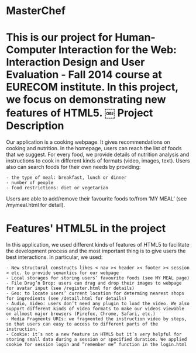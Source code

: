 # MasterChef

This is our project for **Human-Computer Interaction for the Web: Interaction Design and User Evaluation - Fall 2014** course at EURECOM institute. In this project, we focus on demonstrating new features of HTML5. 
￼ 
Project Description
======
Our application is a cooking webpage. It gives recommendations on cooking and nutrition. In the homepage, users can reach the list of foods that we suggest. For every food, we provide details of nutrition analysis and instructions to cook in different kinds of formats (video, images, text). Users also can search foods for their own needs by providing:

	- the type of meal: breakfast, lunch or dinner
	- number of people
	- food restrictions: diet or vegetarian
Users are able to add/remove their favourite foods to/from ’MY MEAL’ (see /mymeal.html for detail).


Features' HTML5L in the project
======
In this application, we used different kinds of features of HTML5 to facilitate the development process and the most important thing is to give users the best interactions. In particular, we used:

	- New structural constructs likes < nav >< header >< footer >< session > etc. to provide semantics for our webpage
	- Local storages for storing users’ favourite foods (see MY MEAL page)
	- File Drag’n Drop: users can drag and drop their images to webpage for avatar input (see /register.html for details)
	- Geo: to locate users’ current location for determing nearest shops for ingredients (see /detail.html for details)
	- Audio, Video: users don’t need any plugin to load the video. We also support different kinds of video formats to make our videos viewable on allmost major browsers (Firefox, Chrome, Safari, etc.)
	- Media Fragments URIs: we fragmented the instruction video by steps, so that users can easy to access to different parts of the instruction.
	- Cookie: it’s not a new feature in HTML5 but it’s very helpful for storing small data during a session or specified duration. We applied cookie for session login and ”remember me” function in the login.html

